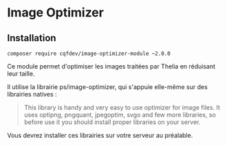 # Image Optimizer

## Installation

```
composer require cqfdev/image-optimizer-module ~2.0.0
```

Ce module permet d'optimiser les images traitées par Thelia en réduisant leur taille.

Il utilise la librairie ps/image-optimizer, qui s'appuie elle-même sur des librairies
natives :

> This library is handy and very easy to use optimizer for image files. It uses optipng, pngquant, jpegoptim, svgo and few more libraries, so before use it you should install proper libraries on your server.

Vous devrez installer ces librairies sur votre serveur au préalable.
